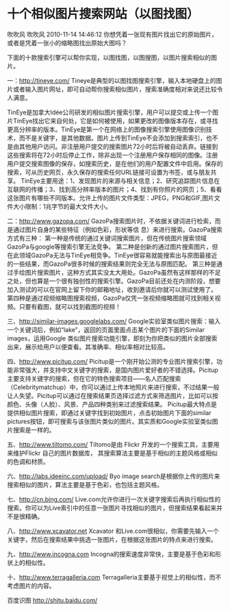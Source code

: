 # 十个相似图片搜索网站（以图找图）
吹吹风 吹吹风 2010-11-14 14:46:12
你想凭着一张现有图片找出它的原始图片，或者是凭着一张小的缩略图找出原始大图吗？

下面的十款搜索引擎可以帮你实现，以图找图，以图搜图，以图片搜索相似的图片。

一：http://tineye.com/
Tineye是典型的以图找图搜索引擎，输入本地硬盘上的图片或者输入图片网址，即可自动帮你搜索相似图片，搜索准确度相对来说还比较令人满意。

TinEye是加拿大Idée公司研发的相似图片搜索引擎，用户可以提交或上传一个图片TinEye找出它来自何处，它是如何被使用，如果更改的图像版本存在，或寻找更高分辨率的版本。TinEye是第一个在网络上的图像搜索引擎使用图像识别技术，而不是关键字，是其他数据。图片上传到TinEye不会添加到搜索索引，也不是由其他用户访问。非注册用户提交的搜索图片72小时后将被自动丢弃。链接到这些搜索将在72小时后停止工作，除非出现一个注册用户保存相同的图像。注册用户提交搜索图像的保存，如搜索历史，是在他们的用户配置文件中启用。保存的搜索，可从历史网页，永久保存的搜索任何URL链接可设置为书签，或与朋友共享。
TinEye主要用途：1、发现图片的来源与相关信息；2、研究追踪图片信息在互联网的传播；3、找到高分辨率版本的图片；4、找到有你照片的网页；5、看看这张图片有哪些不同版本。允许上传的图片文件类型：JPEG，PNG和GIF,图片文件大小限制：1兆字节的最大文件大小。


二：http://www.gazopa.com/
GazoPa搜索图片时，不依据关键词进行检索，而是通过图片自身的某些特征（例如色彩，形状等信 息）来进行搜索。GazoPa搜索方式有三种：
第一种是传统的通过关键词搜索图片，但在传统图片搜索领域GazoPa与google等搜索引擎无法竞争。
第二种是创新的通过图片搜索图片，但在此领域GazoPa无法与TinEye相竞争。TinEye很容易就能搜索出与原图最接近的一些结果，而GazoPa很多时候的搜索结果则完全无法与原图匹配。
第三种是通过手绘图片搜索图片，这种方式其实没太大用处。GazoPa虽然有这样那样的不足之处，但也算是一个很有独创性的搜索引擎。GazoPa目前还处在内测阶段，想要加入测试的可以在官网上留下你的邮箱地址，收到邀请后你就可以测试使用了。
第四种是通过视频缩略图搜索视频，GazoPa仅凭一张视频缩略图就可找到相关视频。只要有截图，就可以找到截图的视频！

三、http://similar-images.googlelabs.com/
Google实验室类似图片搜索：输入一个关键词后，例如“lake”，返回的页面里面点击某个图片的下面的Similar images，运用Google 类似图片搜索功能引擎，即刻为你把类似的图片全部搜索出来，展示给用户以便查看。其准确率、相似率相对比较高。

四、http://www.picitup.com/
Picitup是一个刚开始公测的专业图片搜索引擎，功能非常强大，并支持中文关键字的搜索，是国内图片爱好者的不错选择。Picitup主要支持关键字的搜索，但在它的特色搜索项目——名人匹配搜索（Celebritymatchup）中，你可以通过上传本地照片来进行搜索，不过结果一般让人失望。Picitup可以通过在搜索结果页选择过滤方式来筛选图片，比如可以按颜色、头像（人脸）、风景、产品四种类别来过滤搜索结果。
Picitup最大特点是提供相似图片搜索，即通过关键字找到初始图片，点击初始图片下面的similar pictures按钮，即可搜索与该张图片类似的图片。其实质和Google实验室类似图片搜索是一样的。

五、http://www.tiltomo.com/
Tiltomo是由 Flickr 开发的一个搜索工具，主要用来维护Flickr 自己的图片数据库， 其搜索算法主要是基于相似的主题风格或相似的色调和材质。

六、http://labs.ideeinc.com/upload/
Byo image search是根据你上传的图片来搜索相似的图片，算法主要是基于色彩，也包括主题风格。

七、http://cn.bing.com/
Live.com允许你进行一次关键字搜索后再执行相似性的搜索。你可以为Live索引中的任意一张图片寻找相似的图片，但搜索结果看起来并不是很精确。

  
八、http://www.xcavator.net
Xcavator 和Live.com很相似，你需要先输入一个关键字，然后在搜索结果中挑选一张图片，在根据这张图片的特点来进行搜索。

九、http://www.incogna.com
Incogna的搜索速度非常快，主要是基于色彩和形状上的相似性。

十、http://www.terragalleria.com
Terragalleria主要基于视觉上的相似性，而不考虑图片的内容。



百度识图  http://shitu.baidu.com/
